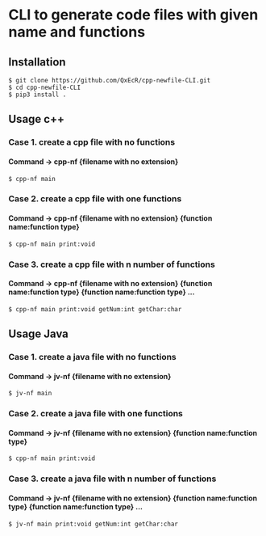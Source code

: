 # CLI to generate code files with given name and functions


## Installation

```shell
$ git clone https://github.com/QxEcR/cpp-newfile-CLI.git
$ cd cpp-newfile-CLI
$ pip3 install .
```

## Usage c++

### Case 1. create a cpp file with no functions
#### Command -> cpp-nf {filename with no extension}
```shell
$ cpp-nf main
```

### Case 2. create a cpp file with one functions
#### Command -> cpp-nf {filename with no extension} {function name:function type}
```shell
$ cpp-nf main print:void
```


### Case 3. create a cpp file with n number of functions
#### Command -> cpp-nf {filename with no extension} {function name:function type} {function name:function type} ...
```shell
$ cpp-nf main print:void getNum:int getChar:char
```

## Usage Java

### Case 1. create a java file with no functions
#### Command -> jv-nf {filename with no extension}
```shell
$ jv-nf main
```

### Case 2. create a java file with one functions
#### Command -> jv-nf {filename with no extension} {function name:function type}
```shell
$ cpp-nf main print:void
```


### Case 3. create a java file with n number of functions
#### Command -> jv-nf {filename with no extension} {function name:function type} {function name:function type} ...
```shell
$ jv-nf main print:void getNum:int getChar:char
```

